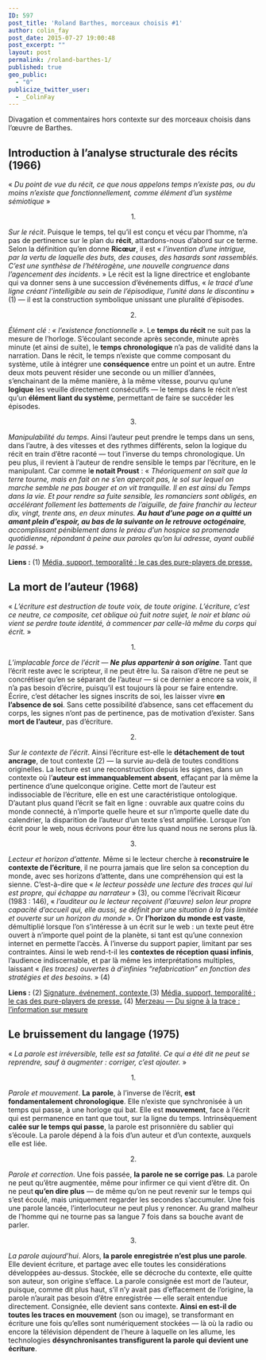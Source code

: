 ```yaml
---
ID: 597
post_title: 'Roland Barthes, morceaux choisis #1'
author: colin_fay
post_date: 2015-07-27 19:00:48
post_excerpt: ""
layout: post
permalink: /roland-barthes-1/
published: true
geo_public:
  - "0"
publicize_twitter_user:
  - _ColinFay
---
```

Divagation et commentaires hors contexte sur des morceaux choisis dans l’œuvre de Barthes.<!--more-->
<h2>Introduction à l’analyse structurale des récits (1966)</h2>
« <em>Du point de vue du récit, ce que nous appelons temps n’existe pas, ou du moins n’existe que fonctionnellement, comme élément d’un système sémiotique</em> »
<p style="text-align: center;">1.</p>
<em>Sur le récit</em>. Puisque le temps, tel qu’il est conçu et vécu par l’homme, n’a pas de pertinence sur le plan du <strong>récit</strong>, attardons-nous d’abord sur ce terme. Selon la définition qu’en donne <strong>Ricœur</strong>, il est « <em>l’invention d’une intrigue, par la vertu de laquelle des buts, des causes, des hasards sont rassemblés. C’est une synthèse de l’hétérogène, une nouvelle congruence dans l’agencement des incidents</em>. » Le récit est la ligne directrice et englobante qui va donner sens à une succession d’événements diffus, « <em>le tracé d’une ligne créant l’intelligible au sein de l’épisodique, l’unité dans le discontinu</em> » (1) — il est la construction symbolique unissant une pluralité d’épisodes.
<p style="text-align: center;">2.</p>
<em>Élément clé : « l’existence fonctionnelle »</em>. Le <strong>temps du récit</strong> ne suit pas la mesure de l’horloge. S’écoulant seconde après seconde, minute après minute (et ainsi de suite), le <strong>temps chronologique</strong> n’a pas de validité dans la narration. Dans le récit, le temps n’existe que comme composant du système, utile à intégrer une <strong>conséquence</strong> entre un point et un autre. Entre deux mots peuvent résider une seconde ou un millier d’années, s’enchainant de la même manière, à la même vitesse, pourvu qu’une <strong>logique</strong> les veuille directement consécutifs — le temps dans le récit n’est qu’un <strong>élément liant du système</strong>, permettant de faire se succéder les épisodes.
<p style="text-align: center;">3.</p>
<em>Manipulabilité du temps</em>. Ainsi l’auteur peut prendre le temps dans un sens, dans l’autre, à des vitesses et des rythmes différents, selon la logique du récit en train d’être raconté — tout l’inverse du temps chronologique. Un peu plus, il revient à l’auteur de rendre sensible le temps par l’écriture, en le manipulant. Car comme l<strong>e notait Proust</strong> :
« <em>Théoriquement on sait que la terre tourne, mais en fait on ne s’en aperçoit pas, le sol sur lequel on marche semble ne pas bouger et on vit tranquille. Il en est ainsi du Temps dans la vie. Et pour rendre sa fuite sensible, les romanciers sont obligés, en accélérant follement les battements de l’aiguille, de faire franchir au lecteur dix, vingt, trente ans, en deux minutes. <strong>Au haut d’une page on a quitté un amant plein d’espoir, au bas de la suivante on le retrouve octogénaire</strong>, accomplissant péniblement dans le préau d’un hospice sa promenade quotidienne, répondant à peine aux paroles qu’on lui adresse, ayant oublié le passé.</em> »

<strong>Liens :</strong>
(1) <a href="http://dumas.ccsd.cnrs.fr/dumas-01130211/document" target="_blank">Média, support, temporalité : le cas des pure-players de presse.</a>
<h2>La mort de l’auteur (1968)</h2>
« <em>L’écriture est destruction de toute voix, de toute origine. L’écriture, c’est ce neutre, ce composite, cet oblique où fuit notre sujet, le noir et blanc où vient se perdre toute identité, à commencer par celle-là même du corps qui écrit.</em> »
<p style="text-align: center;">1.</p>
<em>L’implacable force de l’écrit — <strong>Ne</strong> <strong>plus appartenir à son origine</strong></em>. Tant que l’écrit reste avec le scripteur, il ne peut être lu. Sa raison d’être ne peut se concrétiser qu’en se séparant de l’auteur — si ce dernier a encore sa voix, il n’a pas besoin d’écrire, puisqu’il est toujours là pour se faire entendre. Écrire, c’est détacher les signes inscrits de soi, les laisser vivre <strong>en l’absence de soi</strong>. Sans cette possibilité d’absence, sans cet effacement du corps, les signes n’ont pas de pertinence, pas de motivation d’exister. Sans<strong> mort de l’auteur</strong>, pas d’écriture.
<p style="text-align: center;">2.</p>
<em>Sur le contexte de l’écrit</em>. Ainsi l’écriture est-elle le <strong>détachement de tout ancrage</strong>, de tout contexte (2) — la survie au-delà de toutes conditions originelles. La lecture est une reconstruction depuis les signes, dans un contexte où l’<strong>auteur est immanquablement absent</strong>, effaçant par là même la pertinence d’une quelconque origine. Cette mort de l’auteur est indissociable de l’écriture, elle en est une caractéristique ontologique. D’autant plus quand l’écrit se fait en ligne : ouvrable aux quatre coins du monde connecté, à n’importe quelle heure et sur n’importe quelle date du calendrier, la disparition de l’auteur d’un texte s’est amplifiée. Lorsque l’on écrit pour le web, nous écrivons pour être lus quand nous ne serons plus là.
<p style="text-align: center;">3.</p>
<em>Lecteur et horizon d’attente.</em> Même si le lecteur cherche à <strong>reconstruire le contexte de l’écriture</strong>, il ne pourra jamais que lire selon sa conception du monde, avec ses horizons d’attente, dans une compréhension qui est la sienne. C’est-à-dire que « <em>le lecteur possède une lecture des traces qui lui est propre, qui échappe au narrateur</em> » (3), ou comme l’écrivait Ricœur (1983 : 146), « <em>l’auditeur ou le lecteur reçoivent (l’œuvre) selon leur propre capacité d’accueil qui, elle aussi, se définit par une situation à la fois limitée et ouverte sur un horizon du monde</em> ». Or <strong>l’horizon du monde est vaste</strong>, démultiplié lorsque l’on s’intéresse à un écrit sur le web : un texte peut être ouvert à n’importe quel point de la planète, si tant est qu’une connexion internet en permette l’accès. À l’inverse du support papier, limitant par ses contraintes. Ainsi le web rend-t-il les <strong>contextes de réception quasi infinis</strong>, l’audience indiscernable, et par là même les interprétations multiples, laissant « <em>(les traces) ouvertes à d’infinies “refabrication” en fonction des stratégies et des besoins</em>. » (4)

<strong>Liens :</strong>
(2) <a href="http://www.egs.edu/faculty/jacques-derrida/articles/signature-evenement-contexte/" target="_blank">Signature, événement, contexte
</a>(3) <a href="http://dumas.ccsd.cnrs.fr/dumas-01130211/document" target="_blank">Média, support, temporalité : le cas des pure-players de presse.</a>
(4) <a href="https://halshs.archives-ouvertes.fr/halshs-00483292/document" target="_blank">Merzeau — Du signe à la trace : l’information sur mesure</a>
<h2>Le bruissement du langage (1975)</h2>
« <em>La parole est irréversible, telle est sa fatalité. Ce qui a été dit ne peut se reprendre, sauf à augmenter : corriger, c’est ajouter.</em> »
<p style="text-align: center;">1.</p>
<em>Parole et mouvement</em>. <strong>La</strong> <strong>parole</strong>, à l’inverse de l’écrit, <strong>est</strong> <strong>fondamentalement</strong> <strong>chronologique</strong>. Elle n’existe que synchronisée à un temps qui passe, à une horloge qui bat. Elle est <strong>mouvement</strong>, face à l’écrit qui est permanence en tant que tout, sur la ligne du temps. Intrinsèquement <strong>calée sur le temps qui passe</strong>, la parole est prisonnière du sablier qui s’écoule. La parole dépend à la fois d’un auteur et d’un contexte, auxquels elle est liée.
<p style="text-align: center;">2.</p>
<em>Parole et correction</em>. Une fois passée, <strong>la parole ne se corrige pas</strong>. La parole ne peut qu’être augmentée, même pour infirmer ce qui vient d’être dit. On ne peut<strong> qu’en dire plus</strong> — de même qu’on ne peut revenir sur le temps qui s’est écoulé, mais uniquement regarder les secondes s’accumuler. Une fois une parole lancée, l’interlocuteur ne peut plus y renoncer. Au grand malheur de l’homme qui ne tourne pas sa langue 7 fois dans sa bouche avant de parler.
<p style="text-align: center;">3.</p>
<em>La parole aujourd’hui</em>. Alors, <strong>la parole enregistrée</strong> <strong>n’est plus une parole</strong>. Elle devient écriture, et partage avec elle toutes les considérations développées au-dessus. Stockée, elle se décroche du contexte, elle quitte son auteur, son origine s’efface. La parole consignée est mort de l’auteur, puisque, comme dit plus haut, s’il n’y avait pas d’effacement de l’origine, la parole n’aurait pas besoin d’être enregistrée — elle serait entendue directement. Consignée, elle devient sans contexte. <strong>Ainsi en est-il de toutes les traces en mouvement</strong> (son ou image), se transformant en écriture une fois qu’elles sont numériquement stockées — là où la radio ou encore la télévision dépendent de l’heure à laquelle on les allume, les technologies <strong>désynchronisantes transfigurent la parole qui devient une écriture</strong>.